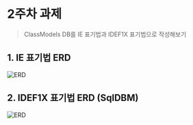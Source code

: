 # 2주차 과제

> ClassModels DB를 IE 표기법과 IDEF1X 표기법으로 작성해보기

## 1. IE 표기법 ERD

![ERD](https://user-images.githubusercontent.com/58774316/156563549-e9fb0234-3358-4d07-a7d8-69cc0003ee95.png)

## 2. IDEF1X 표기법 ERD (SqlDBM)

![ERD](https://user-images.githubusercontent.com/58774316/156563692-4a8452f2-dda0-46f7-afd6-e5a21c5f8ab3.png)

